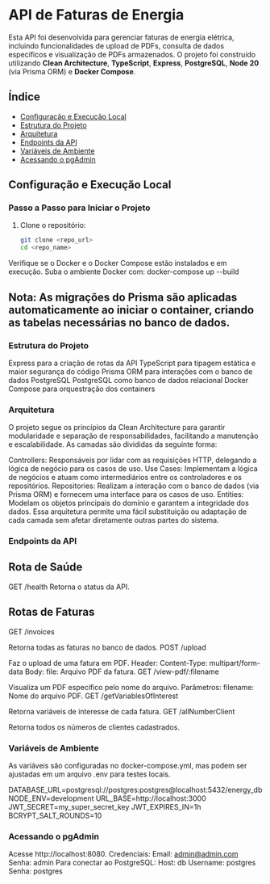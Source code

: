 # API de Faturas de Energia

Esta API foi desenvolvida para gerenciar faturas de energia elétrica, incluindo funcionalidades de upload de PDFs, consulta de dados específicos e visualização de PDFs armazenados. O projeto foi construído utilizando **Clean Architecture**, **TypeScript**, **Express**, **PostgreSQL**, **Node 20** (via Prisma ORM) e **Docker Compose**.

## Índice

- [Configuração e Execução Local](#configuração-e-execução-local)
- [Estrutura do Projeto](#estrutura-do-projeto)
- [Arquitetura](#arquitetura)
- [Endpoints da API](#endpoints-da-api)
- [Variáveis de Ambiente](#variáveis-de-ambiente)
- [Acessando o pgAdmin](#acessando-o-pgadmin)

## Configuração e Execução Local

### Passo a Passo para Iniciar o Projeto

1. Clone o repositório:
   ```bash
   git clone <repo_url>
   cd <repo_name>

Verifique se o Docker e o Docker Compose estão instalados e em execução.
Suba o ambiente Docker com:
docker-compose up --build



## Nota: As migrações do Prisma são aplicadas automaticamente ao iniciar o container, criando as tabelas necessárias no banco de dados.

### Estrutura do Projeto

Express para a criação de rotas da API
TypeScript para tipagem estática e maior segurança do código
Prisma ORM para interações com o banco de dados PostgreSQL
PostgreSQL como banco de dados relacional
Docker Compose para orquestração dos containers

### Arquitetura

O projeto segue os princípios da Clean Architecture para garantir modularidade e separação de responsabilidades, facilitando a manutenção e escalabilidade. As camadas são divididas da seguinte forma:

Controllers: Responsáveis por lidar com as requisições HTTP, delegando a lógica de negócio para os casos de uso.
Use Cases: Implementam a lógica de negócios e atuam como intermediários entre os controladores e os repositórios.
Repositories: Realizam a interação com o banco de dados (via Prisma ORM) e fornecem uma interface para os casos de uso.
Entities: Modelam os objetos principais do domínio e garantem a integridade dos dados.
Essa arquitetura permite uma fácil substituição ou adaptação de cada camada sem afetar diretamente outras partes do sistema.


### Endpoints da API

## Rota de Saúde
GET /health
Retorna o status da API.

## Rotas de Faturas

GET /invoices

Retorna todas as faturas no banco de dados.
POST /upload

Faz o upload de uma fatura em PDF.
Header:
Content-Type: multipart/form-data
Body:
file: Arquivo PDF da fatura.
GET /view-pdf/:filename

Visualiza um PDF específico pelo nome do arquivo.
Parâmetros:
filename: Nome do arquivo PDF.
GET /getVariablesOfInterest

Retorna variáveis de interesse de cada fatura.
GET /allNumberClient

Retorna todos os números de clientes cadastrados.

### Variáveis de Ambiente

As variáveis são configuradas no docker-compose.yml, mas podem ser ajustadas em um arquivo .env para testes locais.

DATABASE_URL=postgresql://postgres:postgres@localhost:5432/energy_db
NODE_ENV=development
URL_BASE=http://localhost:3000
JWT_SECRET=my_super_secret_key
JWT_EXPIRES_IN=1h
BCRYPT_SALT_ROUNDS=10

### Acessando o pgAdmin

Acesse http://localhost:8080.
Credenciais:
Email: admin@admin.com
Senha: admin
Para conectar ao PostgreSQL:
Host: db
Username: postgres
Senha: postgres


